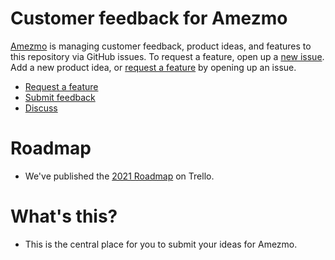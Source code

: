 # Customer feedback for Amezmo
[Amezmo](https://www.amezmo.com) is managing customer feedback, product ideas, and features to this repository via GitHub issues. To request a feature, open up a [new issue](https://github.com/amezmo/ideas/issues/new). Add a new product idea, or [request a feature](https://github.com/amezmo/ideas/issues/new) by opening up an issue.

- [Request a feature](https://github.com/amezmo/ideas/issues/new)
- [Submit feedback](https://github.com/amezmo/ideas/issues/new)
- [Discuss](https://github.com/amezmo/discussions)

# Roadmap
- We've published the [2021 Roadmap](https://trello.com/b/bDO6sAYd/2021-roamap) on Trello.

# What's this?
- This is the central place for you to submit your ideas for Amezmo.



